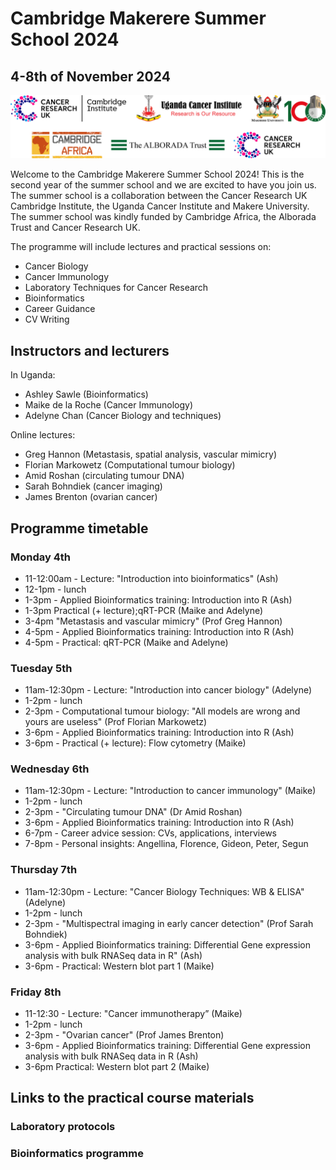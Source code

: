 # Cambridge Makerere Summer School 2024
## 4-8th of November 2024 

![](./images/Logos2024.png)

Welcome to the Cambridge Makerere Summer School 2024! This is the second year of the summer school and we are excited to have you join us. The summer school is a collaboration between the Cancer Research UK Cambridge Institute, the Uganda Cancer Institute and Makere University. The summer school was kindly funded by Cambridge Africa, the Alborada Trust and Cancer Research UK.

The programme will include lectures and practical sessions on:

* Cancer Biology    
* Cancer Immunology    
* Laboratory Techniques for Cancer Research   
* Bioinformatics    
* Career Guidance    
* CV Writing   

## Instructors and lecturers

In Uganda:

* Ashley Sawle (Bioinformatics)   
* Maike de la Roche (Cancer Immunology)   
* Adelyne Chan (Cancer Biology and techniques)  

Online lectures:

* Greg Hannon (Metastasis, spatial analysis, vascular mimicry)     
* Florian Markowetz (Computational tumour biology)    
* Amid Roshan (circulating tumour DNA)    
* Sarah Bohndiek (cancer imaging)     
* James Brenton (ovarian cancer)    

## Programme timetable

### Monday 4th

* 11-12:00am - Lecture: "Introduction into bioinformatics" (Ash)
* 12-1pm - lunch  
* 1-3pm - Applied Bioinformatics training: Introduction into R  (Ash) 
* 1-3pm Practical (+ lecture);qRT-PCR (Maike and Adelyne)  
* 3-4pm "Metastasis and vascular mimicry" (Prof Greg Hannon)  
* 4-5pm - Applied Bioinformatics training: Introduction into R (Ash)  
* 4-5pm - Practical: qRT-PCR (Maike and Adelyne)  

### Tuesday 5th

* 11am-12:30pm - Lecture: "Introduction into cancer biology" (Adelyne)    
* 1-2pm - lunch   
* 2-3pm - Computational tumour biology: "All models are wrong and yours are useless" (Prof Florian Markowetz)   
* 3-6pm - Applied Bioinformatics training: Introduction into R (Ash)   
* 3-6pm - Practical (+ lecture): Flow cytometry (Maike)   

### Wednesday 6th

* 11am-12:30pm - Lecture: "Introduction to cancer immunology" (Maike)   
* 1-2pm - lunch  
* 2-3pm - "Circulating tumour DNA" (Dr Amid Roshan)  
* 3-6pm - Applied Bioinformatics training: Introduction into R (Ash)  
* 6-7pm - Career advice session: CVs, applications, interviews  
* 7-8pm - Personal insights: Angellina, Florence, Gideon, Peter, Segun  

### Thursday 7th

* 11am-12:30pm - Lecture: "Cancer Biology Techniques: WB & ELISA" (Adelyne)
* 1-2pm - lunch
* 2-3pm - "Multispectral imaging in early cancer detection" (Prof Sarah Bohndiek)
* 3-6pm - Applied Bioinformatics training: Differential Gene expression analysis with bulk RNASeq data in R" (Ash)
* 3-6pm - Practical: Western blot part 1 (Maike)

### Friday 8th

* 11-12:30 - Lecture: "Cancer immunotherapy” (Maike)
* 1-2pm - lunch
* 2-3pm - "Ovarian cancer" (Prof James Brenton)
* 3-6pm - Applied Bioinformatics training: Differential Gene expression analysis with bulk RNASeq data in R (Ash)
* 3-6pm Practical: Western blot part 2 (Maike)

## Links to the practical course materials

### Laboratory protocols

### Bioinformatics programme